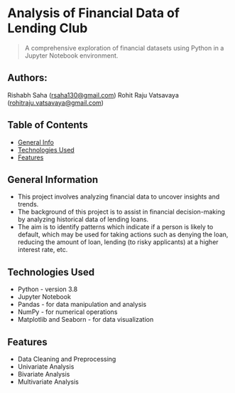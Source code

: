 # Analysis of Financial Data of Lending Club

> A comprehensive exploration of financial datasets using Python in a Jupyter Notebook environment.

## Authors:
Rishabh Saha (rsaha130@gmail.com)
Rohit Raju Vatsavaya (rohitraju.vatsavaya@gmail.com) 

## Table of Contents
* [General Info](#general-information)
* [Technologies Used](#technologies-used)
* [Features](#features)

## General Information
- This project involves analyzing financial data to uncover insights and trends.
- The background of this project is to assist in financial decision-making by analyzing historical data of lending loans.
- The aim is to identify patterns which indicate if a person is likely to default, which may be used for taking actions such as denying the loan, reducing the amount of loan, lending (to risky applicants) at a higher interest rate, etc.

## Technologies Used
- Python - version 3.8
- Jupyter Notebook
- Pandas - for data manipulation and analysis
- NumPy - for numerical operations
- Matplotlib and Seaborn - for data visualization

## Features
- Data Cleaning and Preprocessing
- Univariate Analysis
- Bivariate Analysis
- Multivariate Analysis

